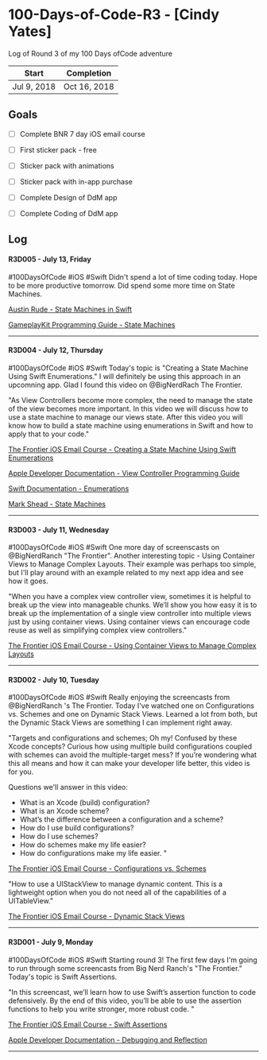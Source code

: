 # 100-Days-of-Code-R3 - [Cindy Yates]
Log of Round 3 of my 100 Days ofCode adventure

 Start | Completion
 --- | --- 
 Jul 9, 2018 | Oct 16, 2018 


## Goals

- [ ] Complete BNR 7 day iOS email course
- [ ] First sticker pack - free
- [ ] Sticker pack with animations
- [ ] Sticker pack with in-app purchase
- [ ] Complete Design of DdM app
- [ ] Complete Coding of DdM app


## Log

#### R3D005 - July 13, Friday
#100DaysOfCode #iOS #Swift Didn't spend a lot of time coding today. Hope to be more productive tomorrow. Did spend some more time on State Machines. 

[Austin Rude - State Machines in Swift](http://austinrude.com/post/state-machines-in-swift/)

[GameplayKit Programming Guide - State Machines](https://developer.apple.com/library/archive/documentation/General/Conceptual/GameplayKit_Guide/StateMachine.html#//apple_ref/doc/uid/TP40015172-CH7-SW1)

---

#### R3D004 - July 12, Thursday
#100DaysOfCode #iOS #Swift Today's topic is "Creating a State Machine Using Swift Enumerations." I will definitely be using this approach in an upcomning app. Glad I found this video on @BigNerdRach The Frontier.

"As View Controllers become more complex, the need to manage the state of the view becomes more important. In this video we will discuss how to use a state machine to manage our views state. After this video you will know how to build a state machine using enumerations in Swift and how to apply that to your code."

[The Frontier iOS Email Course - Creating a State Machine Using Swift Enumerations](https://thefrontier.bignerdranch.com/screencasts/creating-a-state-machine-using-swift-enumerations)

[Apple Developer Documentation - View Controller Programming Guide](https://developer.apple.com/library/archive/featuredarticles/ViewControllerPGforiPhoneOS/)

[Swift Documentation - Enumerations](https://docs.swift.org/swift-book/LanguageGuide/Enumerations.html)

[Mark Shead - State Machines](https://blog.markshead.com/869/state-machines-computer-science/)

---

#### R3D003 - July 11, Wednesday
#100DaysOfCode #iOS #Swift One more day of screenscasts on @BigNerdRanch "The Frontier". Another interesting topic - Using Container Views to Manage Complex Layouts. Their example was perhaps too simple, but I'll play around with an example related to my next app idea and see how it goes.

"When you have a complex view controller view, sometimes it is helpful to break up the view into manageable chunks. We’ll show you how easy it is to break up the implementation of a single view controller into multiple views just by using container views. Using container views can encourage code reuse as well as simplifying complex view controllers."

[The Frontier iOS Email Course - Using Container Views to Manage Complex Layouts](https://thefrontier.bignerdranch.com/screencasts/using-container-views-to-manage-complex-layouts)

---

#### R3D002 - July 10, Tuesday
#100DaysOfCode #iOS #Swift Really enjoying the screencasts from @BigNerdRanch 's The Frontier. Today I've watched one on Configurations vs. Schemes and one on Dynamic Stack Views. Learned a lot from both, but the Dynamic Stack Views are something I can implement right away.

"Targets and configurations and schemes; Oh my! Confused by these Xcode concepts? Curious how using multiple build configurations coupled with schemes can avoid the multiple-target mess? If you’re wondering what this all means and how it can make your developer life better, this video is for you. 

Questions we'll answer in this video: 

- What is an Xcode (build) configuration?
- What is an Xcode scheme?
- What’s the difference between a configuration and a scheme?
- How do I use build configurations?
- How do I use schemes?
- How do schemes make my life easier?
- How do configurations make my life easier. "

[The Frontier iOS Email Course - Configurations vs. Schemes](https://thefrontier.bignerdranch.com/screencasts/xcode-configurations-vs-schemes)


"How to use a UIStackView to manage dynamic content. This is a lightweight option when you do not need all of the capabilities of a UITableView."

[The Frontier iOS Email Course - Dynamic Stack Views](https://thefrontier.bignerdranch.com/screencasts/dynamic-stack-views)

---

#### R3D001 - July 9, Monday
#100DaysOfCode #iOS #Swift Starting round 3! The first few days I'm going to run through some screencasts from Big Nerd Ranch's "The Frontier." Today's topic is Swift Assertions.

"In this screencast, we’ll learn how to use Swift’s assertion function to code defensively. By the end of this video, you’ll be able to use the assertion functions to help you write stronger, more robust code. "

[The Frontier iOS Email Course - Swift Assertions](https://thefrontier.bignerdranch.com/screencasts/Swift-Assertions)

[Apple Developer Documentation - Debugging and Reflection](https://developer.apple.com/documentation/swift/swift_standard_library/debugging_and_reflection)

---


